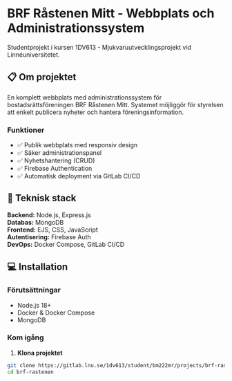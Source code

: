# BRF Råstenen Mitt - Webbplats och Administrationssystem

Studentprojekt i kursen 1DV613 - Mjukvaruutvecklingsprojekt vid Linnéuniversitetet.

## 📋 Om projektet

En komplett webbplats med administrationssystem för bostadsrättsföreningen BRF Råstenen Mitt. Systemet möjliggör för styrelsen att enkelt publicera nyheter och hantera föreningsinformation.

### Funktioner
- ✅ Publik webbplats med responsiv design
- ✅ Säker administrationspanel  
- ✅ Nyhetshantering (CRUD)
- ✅ Firebase Authentication
- ✅ Automatisk deployment via GitLab CI/CD

## 🚀 Teknisk stack

**Backend:** Node.js, Express.js  
**Databas:** MongoDB  
**Frontend:** EJS, CSS, JavaScript  
**Autentisering:** Firebase Auth  
**DevOps:** Docker Compose, GitLab CI/CD  

## 💻 Installation

### Förutsättningar
- Node.js 18+
- Docker & Docker Compose
- MongoDB

### Kom igång

1. **Klona projektet**
```bash
git clone https://gitlab.lnu.se/1dv613/student/bm222mr/projects/brf-rastenen.git
cd brf-rastenen